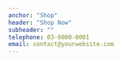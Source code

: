 ```yaml
---
anchor: "Shop"
header: "Shop Now"
subheader: ""
telephone: 03-0000-0001
email: contact@yourwebsite.com
---
```


